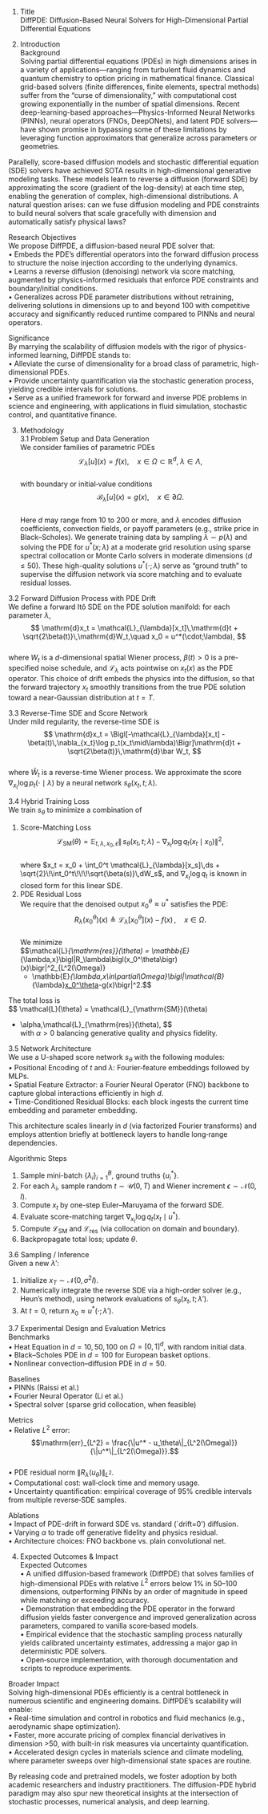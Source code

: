 1. Title  
DiffPDE: Diffusion-Based Neural Solvers for High-Dimensional Partial Differential Equations  

2. Introduction  
Background  
Solving partial differential equations (PDEs) in high dimensions arises in a variety of applications—ranging from turbulent fluid dynamics and quantum chemistry to option pricing in mathematical finance. Classical grid-based solvers (finite differences, finite elements, spectral methods) suffer from the “curse of dimensionality,” with computational cost growing exponentially in the number of spatial dimensions. Recent deep-learning-based approaches—Physics-Informed Neural Networks (PINNs), neural operators (FNOs, DeepONets), and latent PDE solvers—have shown promise in bypassing some of these limitations by leveraging function approximators that generalize across parameters or geometries.  

Parallelly, score-based diffusion models and stochastic differential equation (SDE) solvers have achieved SOTA results in high-dimensional generative modeling tasks. These models learn to reverse a diffusion (forward ­SDE) by approximating the score (gradient of the log-density) at each time step, enabling the generation of complex, high-dimensional distributions. A natural question arises: can we fuse diffusion modeling and PDE constraints to build neural solvers that scale gracefully with dimension and automatically satisfy physical laws?  

Research Objectives  
We propose DiffPDE, a diffusion-based neural PDE solver that:  
• Embeds the PDE’s differential operators into the forward diffusion process to structure the noise injection according to the underlying dynamics.  
• Learns a reverse diffusion (denoising) network via score matching, augmented by physics-informed residuals that enforce PDE constraints and boundary/initial conditions.  
• Generalizes across PDE parameter distributions without retraining, delivering solutions in dimensions up to and beyond 100 with competitive accuracy and significantly reduced runtime compared to PINNs and neural operators.  

Significance  
By marrying the scalability of diffusion models with the rigor of physics-informed learning, DiffPDE stands to:  
• Alleviate the curse of dimensionality for a broad class of parametric, high-dimensional PDEs.  
• Provide uncertainty quantification via the stochastic generation process, yielding credible intervals for solutions.  
• Serve as a unified framework for forward and inverse PDE problems in science and engineering, with applications in fluid simulation, stochastic control, and quantitative finance.  

3. Methodology  
3.1 Problem Setup and Data Generation  
We consider families of parametric PDEs  
$$\mathcal{L}_{\lambda}[u](x) = f(x),\quad x \in \Omega\subset\mathbb R^d,\; \lambda\in\Lambda,$$  
with boundary or initial‐value conditions  
$$\mathcal{B}_{\lambda}[u](x)=g(x),\quad x\in\partial\Omega.$$  
Here $d$ may range from 10 to 200 or more, and $\lambda$ encodes diffusion coefficients, convection fields, or payoff parameters (e.g., strike price in Black–Scholes). We generate training data by sampling $\lambda\sim p(\lambda)$ and solving the PDE for $u^*(x;\lambda)$ at a moderate grid resolution using sparse spectral collocation or Monte Carlo solvers in moderate dimensions ($d\le50$). These high-quality solutions $u^*(\cdot;\lambda)$ serve as “ground truth” to supervise the diffusion network via score matching and to evaluate residual losses.  

3.2 Forward Diffusion Process with PDE Drift  
We define a forward Itô SDE on the PDE solution manifold: for each parameter $\lambda$,  
$$
\mathrm{d}x_t = \mathcal{L}_{\lambda}[x_t]\,\mathrm{d}t + \sqrt{2\beta(t)}\,\mathrm{d}W_t,\quad x_0 = u^*(\cdot;\lambda),
$$  
where $W_t$ is a $d$-dimensional spatial Wiener process, $\beta(t)>0$ is a pre-specified noise schedule, and $\mathcal{L}_{\lambda}$ acts pointwise on $x_t(x)$ as the PDE operator. This choice of drift embeds the physics into the diffusion, so that the forward trajectory $x_t$ smoothly transitions from the true PDE solution toward a near-Gaussian distribution at $t=T$.  

3.3 Reverse-Time SDE and Score Network  
Under mild regularity, the reverse-time SDE is  
$$
\mathrm{d}x_t = \Bigl[-\mathcal{L}_{\lambda}[x_t] - \beta(t)\,\nabla_{x_t}\log p_t(x_t\mid\lambda)\Bigr]\mathrm{d}t + \sqrt{2\beta(t)}\,\mathrm{d}\bar W_t,
$$  
where $\bar W_t$ is a reverse-time Wiener process. We approximate the score $\nabla_{x_t}\log p_t(\cdot\mid\lambda)$ by a neural network $s_\theta(x_t,t;\lambda)$.  

3.4 Hybrid Training Loss  
We train $s_\theta$ to minimize a combination of  
1. Score-Matching Loss  
   $$\mathcal{L}_{\mathrm{SM}}(\theta) 
   = \mathbb{E}_{t,\lambda,x_0,\epsilon}
   \bigl\|\,s_\theta(x_t,t;\lambda)\;-\;\nabla_{x_t}\log q_t(x_t\mid x_0)\bigr\|^2, 
   $$  
   where $x_t = x_0 + \int_0^t \mathcal{L}_{\lambda}[x_s]\,ds + \sqrt{2}\!\int_0^t\!\!\!\sqrt{\beta(s)}\,dW_s$, and $\nabla_{x_t}\log q_t$ is known in closed form for this linear SDE.  
2. PDE Residual Loss  
   We require that the denoised output $x_0^\theta \approx u^*$ satisfies the PDE:  
   $$R_\lambda(x_0^\theta)(x) \triangleq \mathcal{L}_{\lambda}[x_0^\theta](x) - f(x)\,,\quad x\in\Omega.$$  
   We minimize  
   $$\mathcal{L}_{\mathrm{res}}(\theta)
   = \mathbb{E}_{\lambda,x}\bigl\|R_\lambda\bigl(x_0^\theta\bigr)(x)\bigr\|^2_{L^2(\Omega)}
   + \mathbb{E}_{\lambda,x\in\partial\Omega}\bigl\|\mathcal{B}_{\lambda}[x_0^\theta](x)-g(x)\bigr\|^2.$$

The total loss is  
$$
\mathcal{L}(\theta)
= \mathcal{L}_{\mathrm{SM}}(\theta) 
+ \alpha\,\mathcal{L}_{\mathrm{res}}(\theta),
$$  
with $\alpha>0$ balancing generative quality and physics fidelity.  

3.5 Network Architecture  
We use a U-shaped score network $s_\theta$ with the following modules:  
• Positional Encoding of $t$ and $\lambda$: Fourier‐feature embeddings followed by MLPs.  
• Spatial Feature Extractor: a Fourier Neural Operator (FNO) backbone to capture global interactions efficiently in high $d$.  
• Time-Conditioned Residual Blocks: each block ingests the current time embedding and parameter embedding.  

This architecture scales linearly in $d$ (via factorized Fourier transforms) and employs attention briefly at bottleneck layers to handle long‐range dependencies.  

Algorithmic Steps  
1. Sample mini-batch $\{\lambda_i\}_{i=1}^B$, ground truths $\{u^*_i\}$.  
2. For each $\lambda_i$, sample random $t\sim\mathcal U(0,T)$ and Wiener increment $\epsilon\sim\mathcal N(0,I)$.  
3. Compute $x_t$ by one-step Euler–Maruyama of the forward SDE.  
4. Evaluate score-matching target $\nabla_{x_t}\log q_t(x_t\mid u^*)$.  
5. Compute $\mathcal{L}_{\mathrm{SM}}$ and $\mathcal{L}_{\mathrm{res}}$ (via collocation on domain and boundary).  
6. Backpropagate total loss; update $\theta$.  

3.6 Sampling / Inference  
Given a new $\lambda'$:  
1. Initialize $x_T\sim\mathcal N(0,\sigma^2I)$.  
2. Numerically integrate the reverse SDE via a high-order solver (e.g., Heun’s method), using network evaluations of $s_\theta(x_t,t;\lambda')$.  
3. At $t=0$, return $x_0\approx u^*(\cdot;\lambda')$.  

3.7 Experimental Design and Evaluation Metrics  
Benchmarks  
• Heat Equation in $d=10,50,100$ on $\Omega=[0,1]^d$, with random initial data.  
• Black–Scholes PDE in $d=100$ for European basket options.  
• Nonlinear convection–diffusion PDE in $d=50$.  

Baselines  
• PINNs (Raissi et al.)  
• Fourier Neural Operator (Li et al.)  
• Spectral solver (sparse grid collocation, when feasible)  

Metrics  
• Relative $L^2$ error:  
  $$\mathrm{err}_{L^2} = \frac{\|u^* - u_\theta\|_{L^2(\Omega)}}{\|u^*\|_{L^2(\Omega)}}.$$  
• PDE residual norm $\|R_\lambda(u_\theta)\|_{L^2}$.  
• Computational cost: wall‐clock time and memory usage.  
• Uncertainty quantification: empirical coverage of $95\%$ credible intervals from multiple reverse‐SDE samples.  

Ablations  
• Impact of PDE-drift in forward SDE vs. standard (`drift=0') diffusion.  
• Varying $\alpha$ to trade off generative fidelity and physics residual.  
• Architecture choices: FNO backbone vs. plain convolutional net.  

4. Expected Outcomes & Impact  
Expected Outcomes  
• A unified diffusion-based framework (DiffPDE) that solves families of high-dimensional PDEs with relative $L^2$ errors below $1\%$ in 50–100 dimensions, outperforming PINNs by an order of magnitude in speed while matching or exceeding accuracy.  
• Demonstration that embedding the PDE operator in the forward diffusion yields faster convergence and improved generalization across parameters, compared to vanilla score‐based models.  
• Empirical evidence that the stochastic sampling process naturally yields calibrated uncertainty estimates, addressing a major gap in deterministic PDE solvers.  
• Open‐source implementation, with thorough documentation and scripts to reproduce experiments.  

Broader Impact  
Solving high-dimensional PDEs efficiently is a central bottleneck in numerous scientific and engineering domains. DiffPDE’s scalability will enable:  
• Real-time simulation and control in robotics and fluid mechanics (e.g., aerodynamic shape optimization).  
• Faster, more accurate pricing of complex financial derivatives in dimension >50, with built-in risk measures via uncertainty quantification.  
• Accelerated design cycles in materials science and climate modeling, where parameter sweeps over high-dimensional state spaces are routine.  

By releasing code and pretrained models, we foster adoption by both academic researchers and industry practitioners. The diffusion-PDE hybrid paradigm may also spur new theoretical insights at the intersection of stochastic processes, numerical analysis, and deep learning.